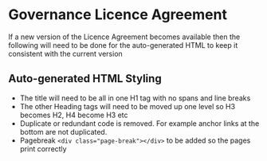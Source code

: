 # Governance Licence Agreement
If a new version of the Licence Agreement becomes available then the following will need to be done for the auto-generated HTML to keep it consistent with the current version

## Auto-generated HTML Styling

 - The title will need to be all in one H1 tag with no spans and line breaks
 - The other Heading tags will need to be moved up one level so H3 becomes H2, H4 become H3 etc
 - Duplicate or redundant code is removed. For example anchor links at the bottom are not duplicated.
 - Pagebreak `<div class="page-break"></div>` to be added so the pages print correctly